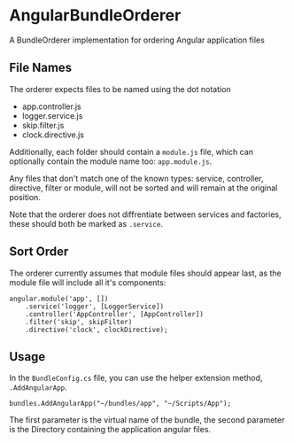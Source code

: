 # AngularBundleOrderer

A BundleOrderer implementation for ordering Angular application files

## File Names

The orderer expects files to be named using the dot notation

- app.controller.js
- logger.service.js
- skip.filter.js
- clock.directive.js

Additionally, each folder should contain a <code>module.js</code> file, which can optionally contain
the module name too: <code>app.module.js</code>.

Any files that don't match one of the known types: service, controller, directive, filter or module, will
not be sorted and will remain at the original position.

Note that the orderer does not diffrentiate between services and factories, these should both be marked 
as <code>.service</code>.

## Sort Order

The orderer currently assumes that module files should appear last, as the module file will include all it's components:

   ```
   angular.module('app', [])
       .service('logger', [LoggerService])
       .controller('AppController', [AppController])
       .filter('skip', skipFilter)
       .directive('clock', clockDirective);
  ``` 

## Usage

In the <code>BundleConfig.cs</code> file, you can use the helper extension method, <code>.AddAngularApp</code>.

   ```
   bundles.AddAngularApp("~/bundles/app", "~/Scripts/App");
   ```

The first parameter is the virtual name of the bundle, the second parameter is the Directory containing the application angular files.
